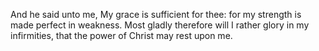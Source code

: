 And he said unto me, My grace is sufficient for thee: for my strength is made perfect in weakness. Most gladly therefore will I rather glory in my infirmities, that the power of Christ may rest upon me.

